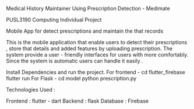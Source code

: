 Medical History Maintainer Using Prescription Detection - Medimate

PUSL3190 Computing Individual Project 

Mobile App for detect prescriptions and maintain the that records 

This is the mobile application that enable users to detect their prescriptions , store that details and added features by uploading prescription. The system provide a user - friendly interfaces for users with more comfortably. Since the system is automatic users can handle it easily . 

Install Dependencies and run the project.
For frontend - cd flutter_firebase flutter run 
For Flask - cd model python prescription.py

Technologies Used : 

Frontend : flutter - dart 
Backend : flask 
Database : Firebase 
